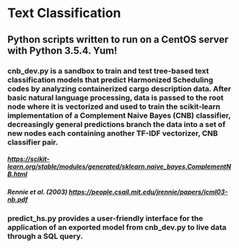# Text Classification
## Python scripts written to run on a CentOS server with Python 3.5.4. Yum!
### cnb_dev.py is a sandbox to train and test tree-based text classification models that predict Harmonized Scheduling codes by analyzing containerized cargo description data. After basic natural language processing, data is passed to the root node where it is vectorized and used to train the scikit-learn implementation of a Complement Naive Bayes (CNB) classifier, decreasingly general predictions branch the data into a set of new nodes each containing another TF-IDF vectorizer, CNB classifier pair.
##### *https://scikit-learn.org/stable/modules/generated/sklearn.naive_bayes.ComplementNB.html*
##### *Rennie et al. (2003) https://people.csail.mit.edu/jrennie/papers/icml03-nb.pdf*
### predict_hs.py provides a user-friendly interface for the application of an exported model from cnb_dev.py to live data through a SQL query.
